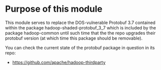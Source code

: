 # Purpose of this module

This module serves to replace the DOS-vulnerable Protobuf 3.7 contained within the package hadoop-shaded-protobuf_3_7 which is included by the package hadoop-common until such time that the the repo upgrades their protobuf version (at which time this package should be removable).

You can check the current state of the protobuf package in question in its repo:
* https://github.com/apache/hadoop-thirdparty